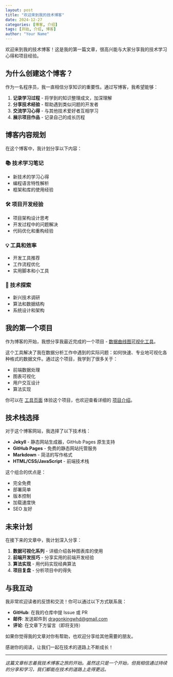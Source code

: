 ```yaml
---
layout: post
title: "欢迎来到我的技术博客"
date: 2024-12-27
categories: [博客, 介绍]
tags: [开始, 介绍, 博客]
author: "Your Name"
---
```


欢迎来到我的技术博客！这是我的第一篇文章，很高兴能与大家分享我的技术学习心得和项目经验。

## 为什么创建这个博客？

作为一名程序员，我一直相信分享知识的重要性。通过写博客，我希望能够：

1. **记录学习过程** - 将学到的知识整理成文，加深理解
2. **分享技术经验** - 帮助遇到类似问题的开发者
3. **交流学习心得** - 与其他技术爱好者互相学习
4. **展示项目作品** - 记录自己的成长历程

## 博客内容规划

在这个博客中，我计划分享以下内容：

### 📚 技术学习笔记
- 新技术的学习心得
- 编程语言特性解析
- 框架和库的使用经验

### 🛠️ 项目开发经验
- 项目架构设计思考
- 开发过程中的问题解决
- 代码优化和重构经验

### 💡 工具和效率
- 开发工具推荐
- 工作流程优化
- 实用脚本和小工具

### 🔬 技术探索
- 新兴技术调研
- 算法和数据结构
- 系统设计和架构

## 我的第一个项目

作为博客的开始，我想分享我最近完成的一个项目 - [数据曲线图可视化工具](/projects/data-visualizer/)。

这个工具解决了我在数据分析工作中遇到的实际问题：如何快速、专业地可视化各种格式的数据文件。通过这个项目，我学到了很多关于：

- 前端数据处理
- 图表可视化
- 用户交互设计
- 算法实现

你可以在 [工具页面](/tools/) 体验这个项目，也欢迎查看详细的 [项目介绍](/projects/data-visualizer/)。

## 技术栈选择

对于这个博客网站，我选择了以下技术栈：

- **Jekyll** - 静态网站生成器，GitHub Pages 原生支持
- **GitHub Pages** - 免费的静态网站托管服务
- **Markdown** - 简洁的写作格式
- **HTML/CSS/JavaScript** - 前端技术栈

这个组合的优点是：
- 完全免费
- 部署简单
- 版本控制
- 加载速度快
- SEO 友好

## 未来计划

在接下来的文章中，我计划深入分享：

1. **数据可视化系列** - 详细介绍各种图表库的使用
2. **前端开发技巧** - 分享实用的前端开发经验
3. **算法实现** - 用代码实现经典算法
4. **项目复盘** - 分析项目中的得失

## 与我互动

我非常欢迎读者的反馈和交流！你可以通过以下方式联系我：

- **GitHub**: 在我的仓库中提 Issue 或 PR
- **邮件**: 发送邮件到 [dragonkingwhd@gmail.com](mailto:dragonkingwhd@gmail.com)
- **评论**: 在文章下方留言（即将支持）

如果你觉得我的文章对你有帮助，也欢迎分享给其他需要的朋友。

感谢你的阅读，让我们一起在技术的道路上不断成长！

---

*这篇文章标志着我技术博客之旅的开始。虽然这只是一个开始，但我相信通过持续的分享和学习，我们都能在技术的道路上走得更远。*